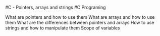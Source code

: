 #C - Pointers, arrays and strings
#C Programing

What are pointers and how to use them
What are arrays and how to use them
What are the differences between pointers and arrays
How to use strings and how to manipulate them
Scope of variables
